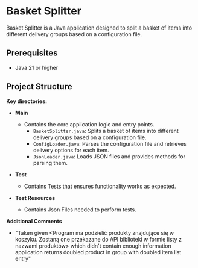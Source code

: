 # Basket Splitter

Basket Splitter is a Java application designed to split a basket of items into different delivery groups based on a configuration file.

## Prerequisites
- Java 21 or higher

## Project Structure

**Key directories:**


- **Main**
    - Contains the core application logic and entry points.
        - `BasketSplitter.java`: Splits a basket of items into different delivery groups based on a configuration file.
        - `ConfigLoader.java`: Parses the configuration file and retrieves delivery options for each item.
        - `JsonLoader.java`: Loads JSON files and provides methods for parsing them.

- **Test**
    - Contains Tests that ensures functionality works as expected.


- **Test Resources**
    - Contains Json Files needed to perform tests.


**Additional Comments**

-  "Taken given <Program ma podzielić produkty znajdujące się w koszyku. Zostaną one przekazane do API
   biblioteki w formie listy z nazwami produktów> which didn't contain enough information application returns doubled product in group with doubled item list entry"

